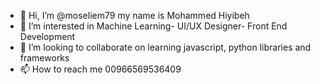 - 👋 Hi, I’m @moseliem79 my name is Mohammed Hiyibeh
- 👀 I’m interested in Machine Learning- UI/UX Designer- Front End Development 
- 💞️ I’m looking to collaborate on learning javascript, python libraries and frameworks
- 📫 How to reach me  00966569536409

<!---
moseliem79/moseliem79 is a ✨ special ✨ repository because its `README.md` (this file) appears on your GitHub profile.
You can click the Preview link to take a look at your changes.
--->
